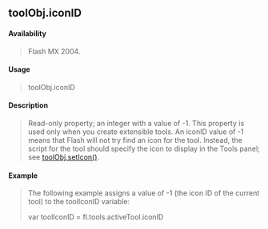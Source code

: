 ## toolObj.iconID

#### Availability

> Flash MX 2004.

#### Usage

> toolObj.iconID

#### Description

> Read-only property; an integer with a value of -1. This property is used only when you create extensible tools. An iconID value of -1 means that Flash will not try find an icon for the tool. Instead, the script for the tool should specify the icon to display in the Tools panel; see [toolObj.setIcon()](#_bookmark1095).

#### Example

> The following example assigns a value of -1 (the icon ID of the current tool) to the toolIconID variable:
>
> var toolIconID = fl.tools.activeTool.iconID
